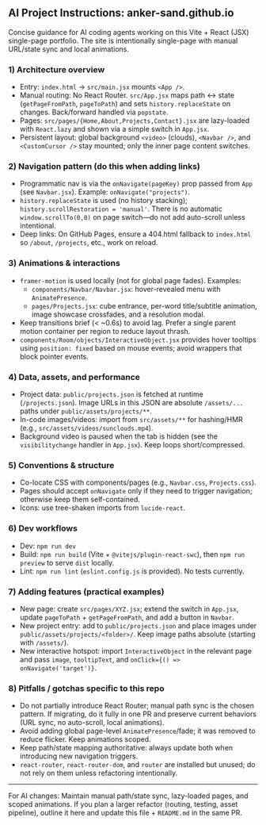 ## AI Project Instructions: anker-sand.github.io

Concise guidance for AI coding agents working on this Vite + React (JSX) single-page portfolio. The site is intentionally single-page with manual URL/state sync and local animations.

### 1) Architecture overview

- Entry: `index.html` -> `src/main.jsx` mounts `<App />`.
- Manual routing: No React Router. `src/App.jsx` maps path <-> state (`getPageFromPath`, `pageToPath`) and sets `history.replaceState` on changes. Back/forward handled via `popstate`.
- Pages: `src/pages/{Home,About,Projects,Contact}.jsx` are lazy-loaded with `React.lazy` and shown via a simple switch in `App.jsx`.
- Persistent layout: global background `<video>` (clouds), `<Navbar />`, and `<CustomCursor />` stay mounted; only the inner page content switches.

### 2) Navigation pattern (do this when adding links)

- Programmatic nav is via the `onNavigate(pageKey)` prop passed from `App` (see `Navbar.jsx`). Example: `onNavigate("projects")`.
- `history.replaceState` is used (no history stacking); `history.scrollRestoration = 'manual'`. There is no automatic `window.scrollTo(0,0)` on page switch—do not add auto-scroll unless intentional.
- Deep links: On GitHub Pages, ensure a 404.html fallback to `index.html` so `/about`, `/projects`, etc., work on reload.

### 3) Animations & interactions

- `framer-motion` is used locally (not for global page fades). Examples:
  - `components/Navbar/Navbar.jsx`: hover-revealed menu with `AnimatePresence`.
  - `pages/Projects.jsx`: cube entrance, per-word title/subtitle animation, image showcase crossfades, and a resolution modal.
- Keep transitions brief (< ~0.6s) to avoid lag. Prefer a single parent motion container per region to reduce layout thrash.
- `components/Room/objects/InteractiveObject.jsx` provides hover tooltips using `position: fixed` based on mouse events; avoid wrappers that block pointer events.

### 4) Data, assets, and performance

- Project data: `public/projects.json` is fetched at runtime (`/projects.json`). Image URLs in this JSON are absolute `/assets/...` paths under `public/assets/projects/**`.
- In-code images/videos: import from `src/assets/**` for hashing/HMR (e.g., `src/assets/videos/sunclouds.mp4`).
- Background video is paused when the tab is hidden (see the `visibilitychange` handler in `App.jsx`). Keep loops short/compressed.

### 5) Conventions & structure

- Co-locate CSS with components/pages (e.g., `Navbar.css`, `Projects.css`).
- Pages should accept `onNavigate` only if they need to trigger navigation; otherwise keep them self-contained.
- Icons: use tree-shaken imports from `lucide-react`.

### 6) Dev workflows

- Dev: `npm run dev`
- Build: `npm run build` (Vite + `@vitejs/plugin-react-swc`), then `npm run preview` to serve `dist` locally.
- Lint: `npm run lint` (`eslint.config.js` is provided). No tests currently.

### 7) Adding features (practical examples)

- New page: create `src/pages/XYZ.jsx`; extend the switch in `App.jsx`, update `pageToPath` + `getPageFromPath`, and add a button in `Navbar`.
- New project entry: add to `public/projects.json` and place images under `public/assets/projects/<folder>/`. Keep image paths absolute (starting with `/assets/`).
- New interactive hotspot: import `InteractiveObject` in the relevant page and pass `image`, `tooltipText`, and `onClick={() => onNavigate('target')}`.

### 8) Pitfalls / gotchas specific to this repo

- Do not partially introduce React Router; manual path sync is the chosen pattern. If migrating, do it fully in one PR and preserve current behaviors (URL sync, no auto-scroll, local animations).
- Avoid adding global page-level `AnimatePresence`/fade; it was removed to reduce flicker. Keep animations scoped.
- Keep path/state mapping authoritative: always update both when introducing new navigation triggers.
- `react-router`, `react-router-dom`, and `router` are installed but unused; do not rely on them unless refactoring intentionally.

---

For AI changes: Maintain manual path/state sync, lazy-loaded pages, and scoped animations. If you plan a larger refactor (routing, testing, asset pipeline), outline it here and update this file + `README.md` in the same PR.

